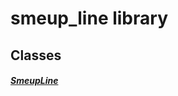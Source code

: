 


# smeup_line library











## Classes

##### [SmeupLine](../smeup_widgets_smeup_line/SmeupLine-class.md)



 















